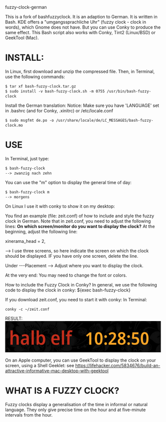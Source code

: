 fuzzy-clock-german

This is a fork of bashfuzzyclock. It is an adaption to German. It is written in Bash. KDE offers a "umgangssprachliche Uhr" (fuzzy clock - clock in words), which Gnome does not have. But you can use Conky to produce the same effect. This Bash script also works with Conky, Tint2 (Linux/BSD) or GeekTool (Mac).

INSTALL:
========

In Linux, first download and unzip the compressed file. Then, in Terminal, use the following commands:

```
$ tar xf bash-fuzzy-clock.tar.gz
$ sudo install -v bash-fuzzy-clock.sh -m 0755 /usr/bin/bash-fuzzy-clock
```

Install the German translation:
Notice: Make sure you have 'LANGUAGE' set in .bashrc (and for Conky, .xinitrc) or 
/etc/locale.conf

```
$ sudo msgfmt de.po -o /usr/share/locale/de/LC_MESSAGES/bash-fuzzy-clock.mo
```

USE
===

In Terminal, just type:

```
$ bash-fuzzy-clock
--> zwanzig nach zehn
```

You can use the "m" option to display the general time of day:

```
$ bash-fuzzy-clock m
--> morgens 
```
On Linux I use it with conky to show it on my desktop:

You find an example (file: zeit.conf) of how to include and style the fuzzy clock in German. Note that in zeit.conf, you need to adjust the following lines:
**On which screen/monitor do you want to display the clock?**
At the beginning, adjust the following line:

xinerama_head = 2,

--> I use three screens, so here indicate the screen on which the clock should be displayed. IF you have only one screen, delete the line.

Under ---Placement
--> Adjust where you want to display the clock.

At the very end:
You may need to change the font or colors.

How to include the Fuzzy Clock in Conky?
In general, we use the following code to display the clock in conky:
${exec bash-fuzzy-clock}

If you download zeit.conf, you need to start it with conky:
In Terminal: 

```
conky -c ~/zeit.conf
```
RESULT:
<img src="https://github.com/gerald-drissner/fuzzy-clock-german/blob/master/example_umgangssprachliche_uhr.png">

On an Apple computer, you can use GeekTool to display the clock on your 
screen, using a Shell Geeklet: see 
<https://lifehacker.com/5834676/build-an-attractive-informative-mac-desktop-with-geektool>


WHAT IS A FUZZY CLOCK?
======================

Fuzzy clocks display a generalisation of the time in informal or natural 
language. They only give precise time on the hour and at five-minute intervals from the hour.
